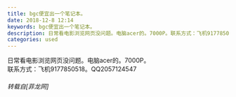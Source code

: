 ```yaml
---
title: bgc便宜出一个笔记本。
date: 2018-12-8 12:14
keywords: bgc便宜出一个笔记本。
description: 日常看电影浏览网页没问题。电脑acer的。7000P。联系方式：飞机9177850518。QQ2057124547
categories: used
---
```

<td class="t_f" id="postmessage_2430296">

日常看电影浏览网页没问题。电脑acer的。7000P。<br/>
联系方式：飞机9177850518。QQ2057124547</td>
###### 转载自[菲龙网]